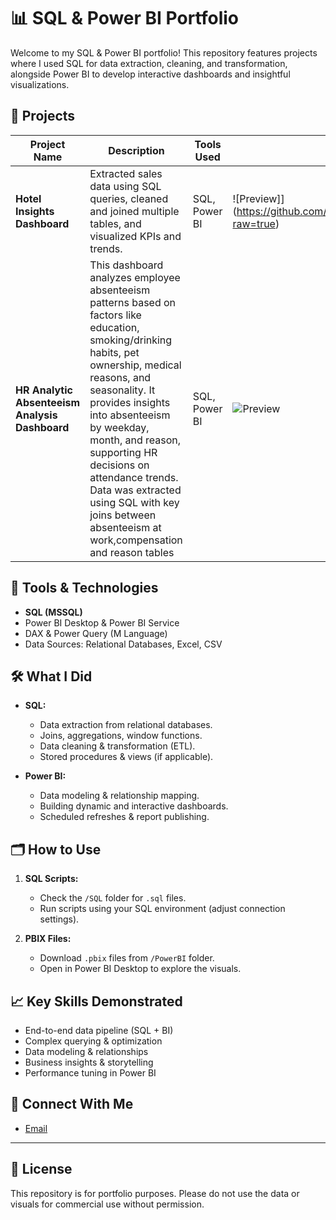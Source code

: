 # 📊 SQL & Power BI Portfolio

Welcome to my SQL & Power BI portfolio! This repository features projects where I used SQL for data extraction, cleaning, and transformation, alongside Power BI to develop interactive dashboards and insightful visualizations.

## 🚀 Projects

| Project Name                                   | Description                                                                                                      | Tools Used               | Preview      |
|------------------------------------------------|------------------------------------------------------------------------------------------------------------------|--------------------------|--------------|
| **Hotel Insights Dashboard**                   | Extracted sales data using SQL queries, cleaned and joined multiple tables, and visualized KPIs and trends.      | SQL, Power BI            | ![Preview]](https://github.com/asyrafzaidi95/SQL_and_PowerBI_portfolio/blob/main/Screenshot/Hotel%20Analysis%20Overview.PNG?raw=true) |
| **HR Analytic Absenteeism Analysis Dashboard**          | This dashboard analyzes employee absenteeism patterns based on factors like education, smoking/drinking habits, pet ownership, medical reasons, and seasonality. It provides insights into absenteeism by weekday, month, and reason, supporting HR decisions on attendance trends. Data was extracted using SQL with key joins between absenteeism at work,compensation and reason tables        | SQL, Power BI            | ![Preview](link-to-screenshot) |

## 🔧 Tools & Technologies

- **SQL (MSSQL)**
- Power BI Desktop & Power BI Service
- DAX & Power Query (M Language)
- Data Sources: Relational Databases, Excel, CSV

## 🛠️ What I Did

- **SQL:**
  - Data extraction from relational databases.
  - Joins, aggregations, window functions.
  - Data cleaning & transformation (ETL).
  - Stored procedures & views (if applicable).

- **Power BI:**
  - Data modeling & relationship mapping.
  - Building dynamic and interactive dashboards.
  - Scheduled refreshes & report publishing.

## 🗂️ How to Use

1. **SQL Scripts:**
   - Check the `/SQL` folder for `.sql` files.
   - Run scripts using your SQL environment (adjust connection settings).

2. **PBIX Files:**
   - Download `.pbix` files from `/PowerBI` folder.
   - Open in Power BI Desktop to explore the visuals.


## 📈 Key Skills Demonstrated

- End-to-end data pipeline (SQL + BI)
- Complex querying & optimization
- Data modeling & relationships
- Business insights & storytelling
- Performance tuning in Power BI

## 🔗 Connect With Me

- [Email](mailto:asyrafzaidi95@gmail.com)

---

## 📝 License

This repository is for portfolio purposes. Please do not use the data or visuals for commercial use without permission.

